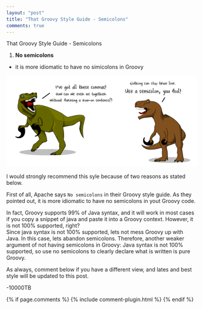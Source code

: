 ```yaml
---
layout: "post"
title: "That Groovy Style Guide - Semicolons"
comments: true
---
```


That Groovy Style Guide - Semicolons

1. <Strong> No semicolons </Strong>  
* it is more idiomatic to have no simicolons in Groovy
  
  
  
![Semicolons dianosours](/images/semicolons-banner.png)
  
I would strongly recommend this syle because of two reasons as stated below.

First of all, Apache says `No semicolons` in their Groovy style guide. As they pointed out, 
it is more idiomatic to have no semicolons in yout Groovy code.

In fact, Groovy supports 99% of Java syntax, and it will work in most 
cases if you copy a snippet of java and paste it into a Groovy context. However, it is not 100% supported, right?  
Since java syntax is not 100% supported, lets not mess Groovy up with Java. In this case, lets abandon semicolons.
Therefore, another weaker argument of not having semicolons in Groovy: Java syntax is not 100% supported, so use no semicolons
to clearly declare what is written is pure Groovy.

As always, comment below if you have a different view, and lates and best style will be updated to this post.

-10000TB

{% if page.comments %} 
{% include comment-plugin.html %}
{% endif %}
